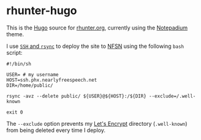 # rhunter-hugo

This is the [Hugo](https://gohugo.io/) source for [rhunter.org](https://rhunter.org), currently using the [Notepadium](https://themes.gohugo.io/hugo-notepadium/) theme.

I use [`SSH` and `rsync`](https://gohugo.io/hosting-and-deployment/deployment-with-rsync/) to deploy the site to [NFSN](https://www.nearlyfreespeech.net/) using the following `bash` script:

    #!/bin/sh

    USER= # my username
    HOST=ssh.phx.nearlyfreespeech.net
    DIR=/home/public/

    rsync -avz --delete public/ ${USER}@${HOST}:/${DIR} --exclude=/.well-known

    exit 0

The `--exclude` option prevents my [Let's Encrypt](https://letsencrypt.org/) directory (`.well-known`) from being deleted every time I deploy.
